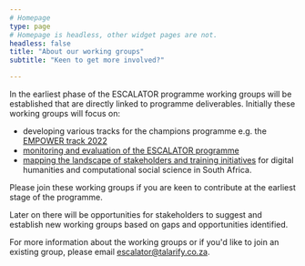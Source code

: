 ```yaml
---
# Homepage
type: page
# Homepage is headless, other widget pages are not.
headless: false
title: "About our working groups"
subtitle: "Keen to get more involved?"

---
```


In the earliest phase of the ESCALATOR programme working groups will be established that are directly linked to programme deliverables. Initially these working groups will focus on:
- developing various tracks for the champions programme e.g. the [EMPOWER track 2022](../champions_empower)
- [monitoring and evaluation of the ESCALATOR programme](../monitor)
- [mapping the landscape of stakeholders and training initiatives](../initiatives) for digital humanities and computational social science in South Africa.

Please join these working groups if you are keen to contribute at the earliest stage of the programme.

Later on there will be opportunities for stakeholders to suggest and establish new working groups based on gaps and opportunities identified.

For more information about the working groups or if you'd like to join an existing group, please email [escalator@talarify.co.za](mailto:escalator@talarify.co.za).